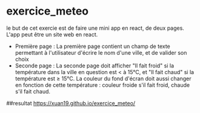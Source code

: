 # exercice_meteo
le but de cet exercie est de faire une mini app en react, de deux pages. L'app peut être un site web en react.
* Première page : La première page contient un champ de texte permettant à l'utilisateur d'écrire le nom d'une ville, et de valider son choix
* Seconde page : La seconde page doit afficher "Il fait froid" si la température dans la ville en question est < à 15°C, et "Il fait chaud" si la température est ≥ 15°C. La couleur du fond d'écran doit aussi changer en fonction de cette température : couleur froide s'il fait froid, chaude s'il fait chaud.

##resultat https://xuan19.github.io/exercice_meteo/
